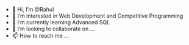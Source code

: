 - 👋 Hi, I’m @Rahul
- 👀 I’m interested in Web Development and Competitive Programming
- 🌱 I’m currently learning Advanced SQL
- 💞️ I’m looking to collaborate on ...
- 📫 How to reach me ...

<!---
krkfpo/krkfpo is a ✨ special ✨ repository because its `README.md` (this file) appears on your GitHub profile.
You can click the Preview link to take a look at your changes.
--->
